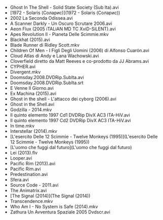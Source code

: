 * Ghost In The Shell - Solid State Society (Sub Ita).avi
* [1972 - Solaris (Соларис)](1972 - Solaris (Соларис))
* 2002 La Seconda Odissea.avi
* A Scanner Darkly - Un Oscuro Scrutare 2006.avi
* Aeon Flux (2005 iTALiAN MD TC XviD-SiLENT).avi
* Apes Revolution Il - Pianeta Delle Scimmie.mkv
* Blackhat (2015).avi
* Blade Runner di Ridley Scott.mkv
* Children Of Men - I Figli Degli Uomini (2006) di Alfonso Cuarón.avi
* Cloud Atlas di Andy e Lana Wachowski.avi
* Cloverfield diretto da Matt Reeves e co-prodotto da JJ Abrams.avi
* CYPHER.avi
* Divergent.mkv
* Doomsday.2008.DVDRip.SubIta.avi
* Doomsday.2008.DVDRip.SubIta.srt
* E Venne Il Giorno.avi
* Ex Machina (2015).avi
* Ghost in the shell - L'attacco dei cyborg (2006).avi
* Ghost in the Shell.avi
* Godzilla - 2014.mkv
* Il quinto elemento 1997 Cd1 DVDRip DivX AC3 ITA-HiV.avi
* Il quinto elemento 1997 Cd2 DVDRip DivX AC3 ITA-HiV.avi
* In time.mkv
* Interstellar (2014).mkv
* [L'esercito Delle 12 Scimmie - Twelve Monkeys (1995)](L'esercito Delle 12 Scimmie - Twelve Monkeys (1995))
* [L'uomo che fuggì dal futuro](L'uomo che fuggì dal futuro)
* Lei (2013).flv
* Looper.avi
* Pacific Rim (2013).avi
* Pacific Rim.avi
* Predestination.avi
* Sfera.avi
* Source Code - 2011.avi
* The Animatrix.avi
* [The Signal (2014)](The Signal (2014))
* Transcendence.mkv
* Who Am I - No System is Safe (2014).mkv
* Zathura Un Avventura Spaziale 2005 Dvdscr.avi

